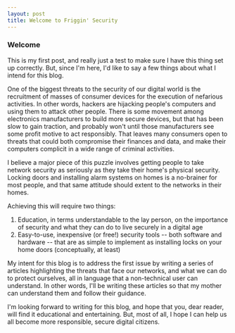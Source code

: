 ```yaml
---
layout: post
title: Welcome to Friggin' Security
---
```

### Welcome

This is my first post, and really just a test to make sure I have this thing set up correctly. But, since I'm here, I'd like to say a few things about what I intend for this blog.

One of the biggest threats to the security of our digital world is the recruitment of masses of consumer devices for the execution of nefarious activities. In other words, hackers are hijacking people's computers and using them to attack other people. There is some movement among electronics manufacturers to build more secure devices, but that has been slow to gain traction, and probably won't until those manufacturers see some profit motive to act responsibly. That leaves many consumers open to threats that could both compromise their finances and data, and make their computers complicit in a wide range of criminal activities. 

I believe a major piece of this puzzle involves getting people to take network security as seriously as they take their home's physical security. Locking doors and installing alarm systems on homes is a no-brainer for most people, and that same attitude should extent to the networks in their homes.

Achieving this will require two things:

1. Education, in terms understandable to the lay person, on the importance of security and what they can do to live securely in a digital age
2. Easy-to-use, inexpensive (or free!) security tools -- both software and hardware -- that are as simple to implement as installing locks on your home doors (conceptually, at least)

My intent for this blog is to address the first issue by writing a series of articles highlighting the threats that face our networks, and what we can do to protect ourselves, all in language that a non-technical user can understand. In other words, I'll be writing these articles so that my mother can understand them and follow their guidance.

I'm looking forward to writing for this blog, and hope that you, dear reader, will find it educational and entertaining. But, most of all, I hope I can help us all become more responsible, secure digital citizens.
